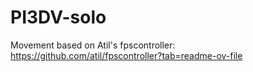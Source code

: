 # PI3DV-solo
 Movement based on Atil's fpscontroller: https://github.com/atil/fpscontroller?tab=readme-ov-file